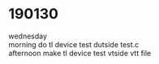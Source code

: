 # 190130

wednesday  
morning do tl device test dutside test.c    
afternoon make tl device test vtside vtt file  
